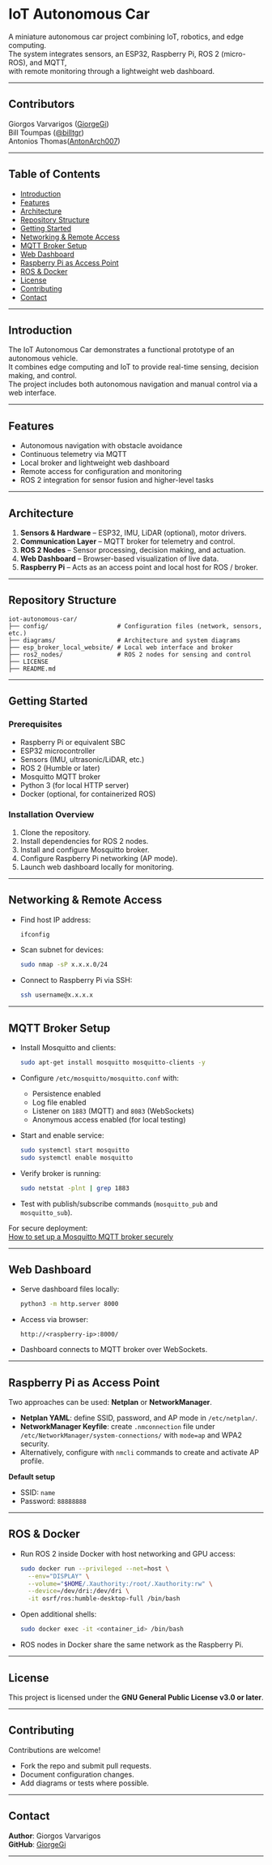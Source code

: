 # IoT Autonomous Car

A miniature autonomous car project combining IoT, robotics, and edge computing.  
The system integrates sensors, an ESP32, Raspberry Pi, ROS 2 (micro-ROS), and MQTT,  
with remote monitoring through a lightweight web dashboard.

---
## Contributors
Giorgos Varvarigos ([GiorgeGi](https://github.com/GiorgeGi)) <br>
Bill Toumpas ([@billtgr](https://github.com/billtgr)) <br>
Antonios Thomas([AntonArch007](https://github.com/AntonArch007))<br>

---
## Table of Contents

- [Introduction](#introduction)  
- [Features](#features)  
- [Architecture](#architecture)  
- [Repository Structure](#repository-structure)  
- [Getting Started](#getting-started)  
- [Networking & Remote Access](#networking--remote-access)  
- [MQTT Broker Setup](#mqtt-broker-setup)  
- [Web Dashboard](#web-dashboard)  
- [Raspberry Pi as Access Point](#raspberry-pi-as-access-point)  
- [ROS & Docker](#ros--docker)  
- [License](#license)  
- [Contributing](#contributing)  
- [Contact](#contact)

---

## Introduction

The IoT Autonomous Car demonstrates a functional prototype of an autonomous vehicle.  
It combines edge computing and IoT to provide real-time sensing, decision making, and control.  
The project includes both autonomous navigation and manual control via a web interface.

---

## Features

- Autonomous navigation with obstacle avoidance  
- Continuous telemetry via MQTT  
- Local broker and lightweight web dashboard  
- Remote access for configuration and monitoring  
- ROS 2 integration for sensor fusion and higher-level tasks  

---

## Architecture

1. **Sensors & Hardware** – ESP32, IMU, LiDAR (optional), motor drivers.  
2. **Communication Layer** – MQTT broker for telemetry and control.  
3. **ROS 2 Nodes** – Sensor processing, decision making, and actuation.  
4. **Web Dashboard** – Browser-based visualization of live data.  
5. **Raspberry Pi** – Acts as an access point and local host for ROS / broker.  

---

## Repository Structure

```
iot-autonomous-car/
├── config/                   # Configuration files (network, sensors, etc.)
├── diagrams/                 # Architecture and system diagrams
├── esp_broker_local_website/ # Local web interface and broker
├── ros2_nodes/               # ROS 2 nodes for sensing and control
├── LICENSE
├── README.md
```

---

## Getting Started

### Prerequisites

- Raspberry Pi or equivalent SBC  
- ESP32 microcontroller  
- Sensors (IMU, ultrasonic/LiDAR, etc.)  
- ROS 2 (Humble or later)  
- Mosquitto MQTT broker  
- Python 3 (for local HTTP server)  
- Docker (optional, for containerized ROS)  

### Installation Overview

1. Clone the repository.  
2. Install dependencies for ROS 2 nodes.  
3. Install and configure Mosquitto broker.  
4. Configure Raspberry Pi networking (AP mode).  
5. Launch web dashboard locally for monitoring.  

---

## Networking & Remote Access

- Find host IP address:

  ```bash
  ifconfig
  ```

- Scan subnet for devices:

  ```bash
  sudo nmap -sP x.x.x.0/24
  ```

- Connect to Raspberry Pi via SSH:

  ```bash
  ssh username@x.x.x.x
  ```

---

## MQTT Broker Setup

- Install Mosquitto and clients:

  ```bash
  sudo apt-get install mosquitto mosquitto-clients -y
  ```

- Configure `/etc/mosquitto/mosquitto.conf` with:
  - Persistence enabled  
  - Log file enabled  
  - Listener on `1883` (MQTT) and `8083` (WebSockets)  
  - Anonymous access enabled (for local testing)  

- Start and enable service:

  ```bash
  sudo systemctl start mosquitto
  sudo systemctl enable mosquitto
  ```

- Verify broker is running:

  ```bash
  sudo netstat -plnt | grep 1883
  ```

- Test with publish/subscribe commands (`mosquitto_pub` and `mosquitto_sub`).  

For secure deployment:  
[How to set up a Mosquitto MQTT broker securely](https://medium.com/gravio-edge-iot-platform/how-to-set-up-a-mosquitto-mqtt-broker-securely-using-client-certificates-82b2aaaef9c8)

---

## Web Dashboard

- Serve dashboard files locally:

  ```bash
  python3 -m http.server 8000
  ```

- Access via browser:

  ```
  http://<raspberry-ip>:8000/
  ```

- Dashboard connects to MQTT broker over WebSockets.  

---

## Raspberry Pi as Access Point

Two approaches can be used: **Netplan** or **NetworkManager**.

- **Netplan YAML**: define SSID, password, and AP mode in `/etc/netplan/`.  
- **NetworkManager Keyfile**: create `.nmconnection` file under  
  `/etc/NetworkManager/system-connections/` with `mode=ap` and WPA2 security.  
- Alternatively, configure with `nmcli` commands to create and activate AP profile.  

**Default setup**  
- SSID: `name`  
- Password: `88888888`  

---

## ROS & Docker

- Run ROS 2 inside Docker with host networking and GPU access:

  ```bash
  sudo docker run --privileged --net=host \
    --env="DISPLAY" \
    --volume="$HOME/.Xauthority:/root/.Xauthority:rw" \
    --device=/dev/dri:/dev/dri \
    -it osrf/ros:humble-desktop-full /bin/bash
  ```

- Open additional shells:

  ```bash
  sudo docker exec -it <container_id> /bin/bash
  ```

- ROS nodes in Docker share the same network as the Raspberry Pi.  

---

## License

This project is licensed under the **GNU General Public License v3.0 or later**.  

---

## Contributing

Contributions are welcome!  
- Fork the repo and submit pull requests.  
- Document configuration changes.  
- Add diagrams or tests where possible.  

---

## Contact

**Author**: Giorgos Varvarigos  
**GitHub**: [GiorgeGi](https://github.com/GiorgeGi)  

---
